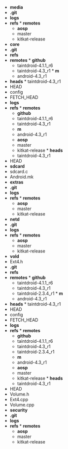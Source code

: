 * **media**
 * **.git**
  * **logs**
   * **refs**
    * **remotes**
     * **aosp**
      * master
      * kitkat-release
* **core**
 * **.git**
  * **refs**
   * **remotes**
    * **github**
     * taintdroid-4.1.1_r6
     * taintdroid-4.3_r1
    * **m**
     * android-4.3_r1
   * **heads**
    * taintdroid-4.3_r1
  * HEAD
  * config
  * FETCH_HEAD
  * **logs**
   * **refs**
    * **remotes**
     * **github**
      * taintdroid-4.1.1_r6
      * taintdroid-4.3_r1
     * **m**
      * android-4.3_r1
     * **aosp**
      * master
      * kitkat-release
    * **heads**
     * taintdroid-4.3_r1
   * HEAD
 * **sdcard**
  * sdcard.c
  * Android.mk
* **extras**
 * **.git**
  * **logs**
   * **refs**
    * **remotes**
     * **aosp**
      * master
      * kitkat-release
* **netd**
 * **.git**
  * **logs**
   * **refs**
    * **remotes**
     * **aosp**
      * master
      * kitkat-release
* **vold**
 * Ext4.h
 * **.git**
  * **refs**
   * **remotes**
    * **github**
     * taintdroid-4.1.1_r6
     * taintdroid-4.3_r1
     * taintdroid-2.3.4_r1
    * **m**
     * android-4.3_r1
   * **heads**
    * taintdroid-4.3_r1
  * HEAD
  * config
  * FETCH_HEAD
  * **logs**
   * **refs**
    * **remotes**
     * **github**
      * taintdroid-4.1.1_r6
      * taintdroid-4.3_r1
      * taintdroid-2.3.4_r1
     * **m**
      * android-4.3_r1
     * **aosp**
      * master
      * kitkat-release
    * **heads**
     * taintdroid-4.3_r1
   * HEAD
 * Volume.h
 * Ext4.cpp
 * Volume.cpp
* **security**
 * **.git**
  * **logs**
   * **refs**
    * **remotes**
     * **aosp**
      * master
      * kitkat-release
